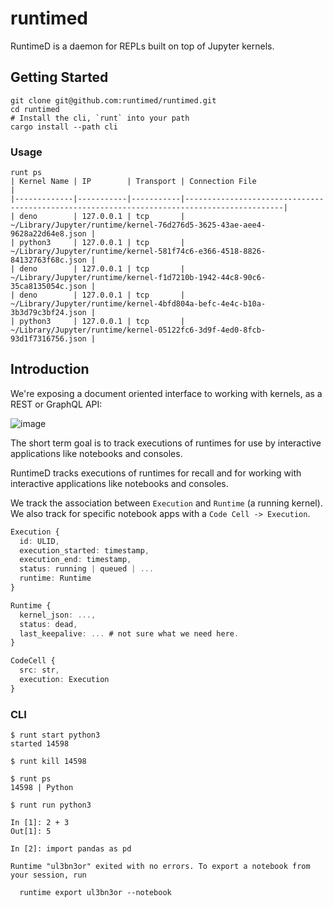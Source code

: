 # runtimed

RuntimeD is a daemon for REPLs built on top of Jupyter kernels.

## Getting Started

```
git clone git@github.com:runtimed/runtimed.git
cd runtimed
# Install the cli, `runt` into your path
cargo install --path cli
```

### Usage

```
runt ps
| Kernel Name | IP        | Transport | Connection File                                                                            |
|-------------|-----------|-----------|--------------------------------------------------------------------------------------------|
| deno        | 127.0.0.1 | tcp       | ~/Library/Jupyter/runtime/kernel-76d276d5-3625-43ae-aee4-9628a22d64e8.json |
| python3     | 127.0.0.1 | tcp       | ~/Library/Jupyter/runtime/kernel-581f74c6-e366-4518-8826-84132763f68c.json |
| deno        | 127.0.0.1 | tcp       | ~/Library/Jupyter/runtime/kernel-f1d7210b-1942-44c8-90c6-35ca8135054c.json |
| deno        | 127.0.0.1 | tcp       | ~/Library/Jupyter/runtime/kernel-4bfd804a-befc-4e4c-b10a-3b3d79c3bf24.json |
| python3     | 127.0.0.1 | tcp       | ~/Library/Jupyter/runtime/kernel-05122fc6-3d9f-4ed0-8fcb-93d1f7316756.json |
```

## Introduction

We're exposing a document oriented interface to working with kernels, as a REST or GraphQL API:

![image](https://github.com/runtimed/runtimed/assets/836375/07bf5289-8b2a-466b-a9ad-e243d289c232)

The short term goal is to track executions of runtimes for use by interactive applications like notebooks and consoles.

RuntimeD tracks executions of runtimes for recall and for working with interactive applications like notebooks and consoles.

We track the association between `Execution` and `Runtime` (a running kernel). We also track for specific notebook apps with a `Code Cell -> Execution`.

```typescript
Execution {
  id: ULID,
  execution_started: timestamp,
  execution_end: timestamp,
  status: running | queued | ...
  runtime: Runtime
}
```

```typescript
Runtime {
  kernel_json: ...,
  status: dead,
  last_keepalive: ... # not sure what we need here.
}
```


```typescript
CodeCell {
  src: str,
  execution: Execution
}
```


### CLI

```
$ runt start python3
started 14598
```

```
$ runt kill 14598
```

```
$ runt ps
14598 | Python
```

```
$ runt run python3

In [1]: 2 + 3
Out[1]: 5

In [2]: import pandas as pd

Runtime "ul3bn3or" exited with no errors. To export a notebook from your session, run

  runtime export ul3bn3or --notebook
```
